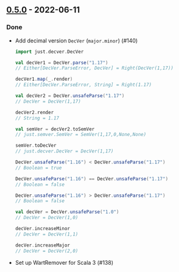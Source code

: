 ## [0.5.0](https://github.com/Kevin-Lee/just-semver/issues?utf8=%E2%9C%93&q=is%3Aissue+is%3Aclosed+milestone%3Amilestone7) - 2022-06-11

### Done
* Add decimal version `DecVer` (`major.minor`) (#140)
  ```scala
  import just.decver.DecVer
  
  val decVer1 = DecVer.parse("1.17")
  // Either[DecVer.ParseError, DecVer] = Right(DecVer(1,17))
  
  decVer1.map(_.render)
  // Either[DecVer.ParseError, String] = Right(1.17)
  
  val decVer2 = DecVer.unsafeParse("1.17")
  // DecVer = DecVer(1,17)
  
  decVer2.render
  // String = 1.17
  
  val semVer = decVer2.toSemVer
  // just.semver.SemVer = SemVer(1,17,0,None,None)
  
  semVer.toDecVer
  // just.decver.DecVer = DecVer(1,17)
  
  DecVer.unsafeParse("1.16") < DecVer.unsafeParse("1.17")
  // Boolean = true
  
  DecVer.unsafeParse("1.16") == DecVer.unsafeParse("1.17")
  // Boolean = false
  
  DecVer.unsafeParse("1.16") > DecVer.unsafeParse("1.17")
  // Boolean = false
  
  val decVer = DecVer.unsafeParse("1.0")
  // DecVer = DecVer(1,0)
  
  decVer.increaseMinor
  // DecVer = DecVer(1,1)
  
  decVer.increaseMajor
  // DecVer = DecVer(2,0)
  ```
* Set up WartRemover for Scala 3 (#138)